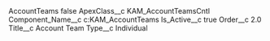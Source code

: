 <?xml version="1.0" encoding="UTF-8"?>
<CustomMetadata xmlns="http://soap.sforce.com/2006/04/metadata" xmlns:xsi="http://www.w3.org/2001/XMLSchema-instance" xmlns:xsd="http://www.w3.org/2001/XMLSchema">
    <label>AccountTeams</label>
    <protected>false</protected>
    <values>
        <field>ApexClass__c</field>
        <value xsi:type="xsd:string">KAM_AccountTeamsCntl</value>
    </values>
    <values>
        <field>Component_Name__c</field>
        <value xsi:type="xsd:string">c:KAM_AccountTeams</value>
    </values>
    <values>
        <field>Is_Active__c</field>
        <value xsi:type="xsd:boolean">true</value>
    </values>
    <values>
        <field>Order__c</field>
        <value xsi:type="xsd:double">2.0</value>
    </values>
    <values>
        <field>Title__c</field>
        <value xsi:type="xsd:string">Account Team</value>
    </values>
    <values>
        <field>Type__c</field>
        <value xsi:type="xsd:string">Individual</value>
    </values>
</CustomMetadata>
